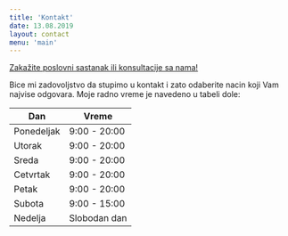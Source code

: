 ```yaml
---
title: 'Kontakt'
date: 13.08.2019
layout: contact
menu: 'main'
---
```

[Zakažite poslovni sastanak ili konsultacije sa nama!](https://outlook.office365.com/owa/calendar/PoslovnaagencijaAbacus1@aba.rs/bookings/)


Bice mi zadovoljstvo da stupimo u kontakt i zato odaberite nacin koji Vam najvise odgovara. Moje radno vreme je navedeno u tabeli dole:

| Dan       | Vreme           |
| --------- | --------------- |
| Ponedeljak| 9:00 - 20:00    |
| Utorak    | 9:00 - 20:00    |
| Sreda     | 9:00 - 20:00    |
| Cetvrtak  | 9:00 - 20:00    |
| Petak     | 9:00 - 20:00    |
| Subota    | 9:00 - 15:00    |
| Nedelja   | Slobodan dan    |
